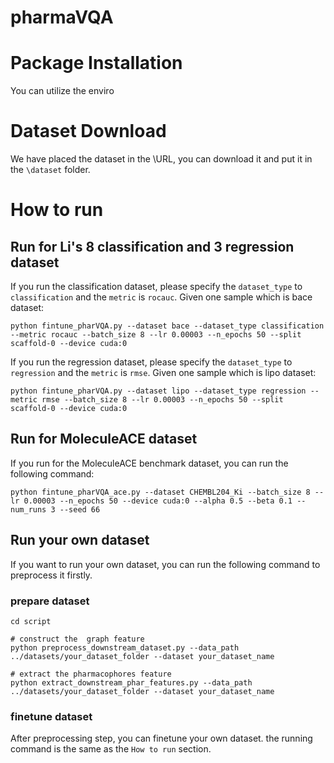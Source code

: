 # pharmaVQA

# Package Installation
You can utilize the enviro

# Dataset Download
We have placed the dataset in the \URL, you can download it and put it in the ```\dataset``` folder.

# How to run
## Run for Li's 8 classification and 3 regression dataset
If you run the classification dataset, please specify the ```dataset_type``` to ```classification``` and the ```metric``` is ```rocauc```. Given one sample which is bace dataset: 

```
python fintune_pharVQA.py --dataset bace --dataset_type classification --metric rocauc --batch_size 8 --lr 0.00003 --n_epochs 50 --split scaffold-0 --device cuda:0
```

If you run the regression dataset, please specify the ```dataset_type``` to ```regression``` and the ```metric``` is ```rmse```. Given one sample which is lipo dataset: 

```
python fintune_pharVQA.py --dataset lipo --dataset_type regression --metric rmse --batch_size 8 --lr 0.00003 --n_epochs 50 --split scaffold-0 --device cuda:0
```


## Run for MoleculeACE dataset
If you run for the MoleculeACE benchmark dataset, you can run the following command:

```
python fintune_pharVQA_ace.py --dataset CHEMBL204_Ki --batch_size 8 --lr 0.00003 --n_epochs 50 --device cuda:0 --alpha 0.5 --beta 0.1 --num_runs 3 --seed 66
```

## Run your own dataset
If you want to run your own dataset, you can run the following command to preprocess it firstly.
### prepare dataset
```
cd script

# construct the  graph feature
python preprocess_downstream_dataset.py --data_path ../datasets/your_dataset_folder --dataset your_dataset_name

# extract the pharmacophores feature
python extract_downstream_phar_features.py --data_path ../datasets/your_dataset_folder --dataset your_dataset_name
```
### finetune dataset
After preprocessing step, you can finetune your own dataset. the running command is the same as the ```How to run``` section.

